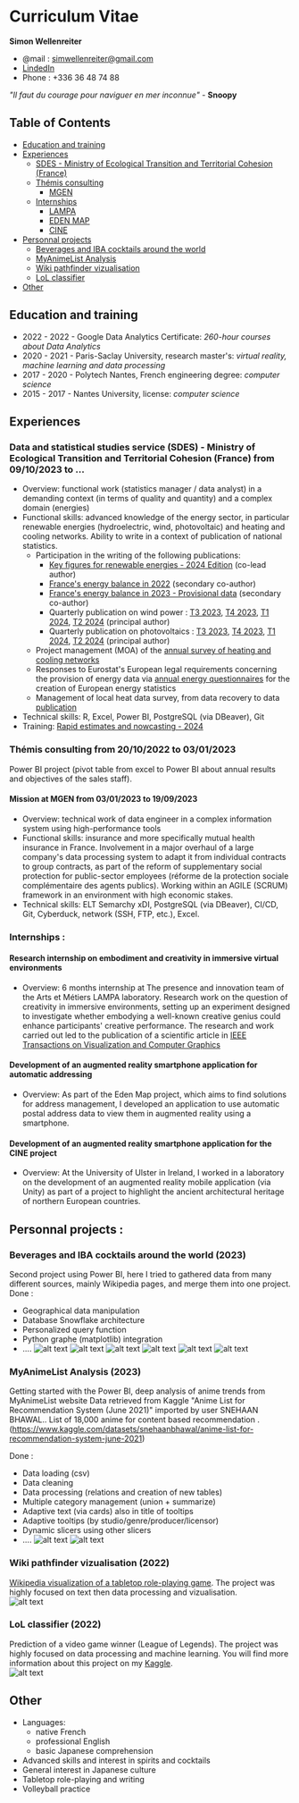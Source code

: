 # Curriculum Vitae
**Simon Wellenreiter**<br />
- @mail : simwellenreiter@gmail.com
- [LindedIn](https://www.linkedin.com/in/simon-wellenreiter/)
- Phone : +336 36 48 74 88 <br />

*"Il faut du courage pour naviguer en mer inconnue"* - **Snoopy**

## Table of Contents  
- [Education and training](#education)
- [Experiences](#experiences)
  - [SDES - Ministry of Ecological Transition and Territorial Cohesion (France)](#sdes)  
  - [Thémis consulting](#themis)
    - [MGEN](#mgen)
  - [Internships](#internships)
    - [LAMPA](#lampa)
    - [EDEN MAP](#eden_map)
    - [CINE](#cine)
- [Personnal projects](#projects)  
  - [Beverages and IBA cocktails around the world](#cocktail)
  - [MyAnimeList Analysis](#mal)
  - [Wiki pathfinder vizualisation](#pathfinder)
  - [LoL classifier](#lol)
- [Other](#other)


## Education and training<a name="education"></a>
- 2022 - 2022 - Google Data Analytics Certificate: *260-hour courses about Data Analytics*
- 2020 - 2021 - Paris-Saclay University, research master's: *virtual reality, machine learning and data processing*
- 2017 - 2020 - Polytech Nantes, French engineering degree: *computer science*
- 2015 - 2017 - Nantes University, license: *computer science*

## Experiences<a name="experiences"></a>
### Data and statistical studies service (SDES) - Ministry of Ecological Transition and Territorial Cohesion (France) from 09/10/2023 to ... <a name="sdes"></a>
- Overview: functional work (statistics manager / data analyst) in a demanding context (in terms of quality and quantity) and a complex domain (energies)
- Functional skills: advanced knowledge of the energy sector, in particular renewable energies (hydroelectric, wind, photovoltaic) and heating and cooling networks. Ability to write in a context of publication of national statistics.
  - Participation in the writing of the following publications:
    - [Key figures for renewable energies - 2024 Edition](https://www.statistiques.developpement-durable.gouv.fr/edition-numerique/chiffres-cles-energies-renouvelables-2024/) (co-lead author)
    - [France's energy balance in 2022](https://www.statistiques.developpement-durable.gouv.fr/edition-numerique/bilan-energetique-2022/) (secondary co-author)
    - [France's energy balance in 2023 - Provisional data](https://www.statistiques.developpement-durable.gouv.fr/bilan-energetique-de-la-france-en-2023-donnees-provisoires-0) (secondary co-author)
    - Quarterly publication on wind power : [T3 2023](https://www.statistiques.developpement-durable.gouv.fr/publicationweb/597), [T4 2023](https://www.statistiques.developpement-durable.gouv.fr/publicationweb/620), [T1 2024](https://www.statistiques.developpement-durable.gouv.fr/publicationweb/645), [T2 2024](https://www.statistiques.developpement-durable.gouv.fr/publicationweb/667) (principal author)
    - Quarterly publication on photovoltaics : [T3 2023](https://www.statistiques.developpement-durable.gouv.fr/publicationweb/598), [T4 2023](https://www.statistiques.developpement-durable.gouv.fr/publicationweb/621), [T1 2024](https://www.statistiques.developpement-durable.gouv.fr/publicationweb/646), [T2 2024](https://www.statistiques.developpement-durable.gouv.fr/publicationweb/668) (principal author) 
  - Project management (MOA) of the [annual survey of heating and cooling networks](https://www.cnis.fr/enquetes/reseaux-de-chaleur-et-de-froid-earcf-enquete-annuelle-sur-les-2023a053eq/)
  - Responses to Eurostat's European legal requirements concerning the provision of energy data via [annual energy questionnaires](https://ec.europa.eu/eurostat/fr/web/energy/methodology#Donn%C3%A9es%20annuelles) for the creation of European energy statistics 
  - Management of local heat data survey, from data recovery to data [publication](https://www.statistiques.developpement-durable.gouv.fr/donnees-locales-de-consommation-denergie)
- Technical skills: R, Excel, Power BI, PostgreSQL (via DBeaver), Git
- Training: [Rapid estimates and nowcasting - 2024](https://cros.ec.europa.eu/book-page/rapid-estimates-and-nowcasting-2024)

### Thémis consulting from 20/10/2022 to 03/01/2023 <a name="themis"></a>
Power BI project (pivot table from excel to Power BI about annual results and objectives of the sales staff).
#### Mission at MGEN from 03/01/2023 to 19/09/2023 <a name="mgen"></a>
- Overview: technical work of data engineer in a complex information system using high-performance tools
- Functional skills: insurance and more specifically mutual health insurance in France. Involvement in a major overhaul of a large company's data processing system to adapt it from individual contracts to group contracts, as part of the reform of supplementary social protection for public-sector employees (réforme de la protection sociale complémentaire des agents publics). Working within an AGILE (SCRUM) framework in an environment with high economic stakes.
- Technical skills: ELT Semarchy xDI, PostgreSQL (via DBeaver), CI/CD, Git, Cyberduck, network (SSH, FTP, etc.), Excel. 

### Internships :
#### Research internship on embodiment and creativity in immersive virtual environments <a name="lampa"></a>
- Overview: 6 months internship at The presence and innovation team of the Arts et Métiers LAMPA laboratory. Research work on the question of creativity in immersive environments, setting up an experiment designed to investigate whether embodying a well-known creative genius could enhance participants' creative performance. The research and work carried out led to the publication of a scientific article in [IEEE Transactions on Visualization and Computer Graphics](https://doi.org/10.1109/TVCG.2023.3320225)

#### Development of an augmented reality smartphone application for automatic addressing <a name="eden_map"></a>
- Overview: As part of the Eden Map project, which aims to find solutions for address management, I developed an application to use automatic postal address data to view them in augmented reality using a smartphone.

#### Development of an augmented reality smartphone application for the CINE project <a name="cine"></a>
- Overview: At the University of Ulster in Ireland, I worked in a laboratory on the development of an augmented reality mobile application (via Unity) as part of a project to highlight the ancient architectural heritage of northern European countries.

## Personnal projects :<a name="projects"></a>
<a name="cocktail"></a>
### Beverages and IBA cocktails around the world (2023)
Second project using Power BI, here I tried to gathered data from many different sources, mainly Wikipedia pages, and merge them into one project.
Done :
- Geographical data manipulation
- Database Snowflake architecture
- Personalized query function
- Python graphe (matplotlib) integration
- ....
![alt text](https://github.com/guypaul2/Curriculum-Vitae/blob/main/Alcohol_prohibition_aroud_the_world.png?raw=true)
![alt text](https://github.com/guypaul2/Curriculum-Vitae/blob/main/Beverages_around_the_world.png?raw=true)
![alt text](https://github.com/guypaul2/Curriculum-Vitae/blob/main/Most_famous_vodka_brands_around_the_world.png?raw=true)
![alt text](https://github.com/guypaul2/Curriculum-Vitae/blob/main/IBA_recipe_tree.png?raw=true)
![alt text](https://github.com/guypaul2/Curriculum-Vitae/blob/main/IBA_recipe_detailed.png?raw=true)
![alt text](https://github.com/guypaul2/Curriculum-Vitae/blob/main/IBA_cocktails_by_liquid_quantity.png?raw=true)


<a name="mal"></a>
### MyAnimeList Analysis (2023)
Getting started with the Power BI, deep analysis of anime trends from MyAnimeList website
Data retrieved from Kaggle "Anime List for Recommendation System (June 2021)" imported by user SNEHAAN BHAWAL.. 
List of 18,000 anime for content based recommendation .(https://www.kaggle.com/datasets/snehaanbhawal/anime-list-for-recommendation-system-june-2021)

Done :
- Data loading (csv)
- Data cleaning
- Data processing (relations and creation of new tables)
- Multiple category management (union + summarize)
- Adaptive text (via cards) also in title of tooltips
- Adaptive tooltips (by studio/genre/producer/licensor)
- Dynamic slicers using other slicers
- ....
![alt text](https://github.com/guypaul2/Curriculum-Vitae/blob/main/(My)AnimeList_analysis-1.png?raw=true)
![alt text](https://github.com/guypaul2/Curriculum-Vitae/blob/main/(My)AnimeList_analysis-2.png?raw=true)


### Wiki pathfinder vizualisation<a name="pathfinder"></a> (2022)
[Wikipedia visualization of a tabletop role-playing game](https://public.tableau.com/app/profile/simon.wellenreiter#!/). The project was highly focused on text then data processing and vizualisation.<br />
![alt text](https://github.com/guypaul2/Curriculum-Vitae/blob/main/Tableau_wiki_pathfinder.png?raw=true)


### LoL classifier<a name="lol"></a> (2022)
Prediction of a video game winner (League of Legends). The project was highly focused on data processing and machine learning.
You will find more information about this project on my [Kaggle](https://www.kaggle.com/simonwellenreiter).<br />
![alt text](https://github.com/guypaul2/Curriculum-Vitae/blob/main/correlation_matrix_lol_predictor.png?raw=true)


## Other<a name="other"></a>
- Languages:
  - native French
  - professional English
  - basic Japanese comprehension
- Advanced skills and interest in spirits and cocktails
- General interest in Japanese culture
- Tabletop role-playing and writing
- Volleyball practice
